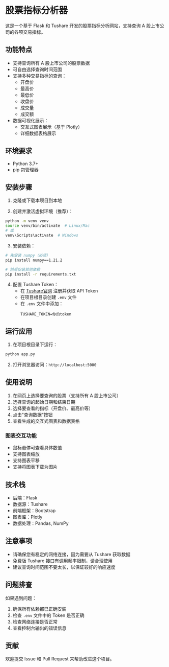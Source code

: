 # 股票指标分析器

这是一个基于 Flask 和 Tushare 开发的股票指标分析网站，支持查询 A 股上市公司的各项交易指标。

## 功能特点

- 支持查询所有 A 股上市公司的股票数据
- 可自由选择查询时间范围
- 支持多种交易指标的查询：
  - 开盘价
  - 最高价
  - 最低价
  - 收盘价
  - 成交量
  - 成交额
- 数据可视化展示：
  - 交互式图表展示（基于 Plotly）
  - 详细数据表格展示

## 环境要求

- Python 3.7+
- pip 包管理器

## 安装步骤

1. 克隆或下载本项目到本地

2. 创建并激活虚拟环境（推荐）：
```bash
python -m venv venv
source venv/bin/activate  # Linux/Mac
# 或
venv\Scripts\activate  # Windows
```

3. 安装依赖：
```bash
# 先安装 numpy（必须）
pip install numpy==1.21.2

# 然后安装其他依赖
pip install -r requirements.txt
```

4. 配置 Tushare Token：
   - 在 [Tushare官网](https://tushare.pro/) 注册并获取 API Token
   - 在项目根目录创建 `.env` 文件
   - 在 `.env` 文件中添加：
     ```
     TUSHARE_TOKEN=你的token
     ```

## 运行应用

1. 在项目根目录下运行：
```bash
python app.py
```

2. 打开浏览器访问：`http://localhost:5000`

## 使用说明

1. 在网页上选择要查询的股票（支持所有 A 股上市公司）
2. 选择查询的起始日期和结束日期
3. 选择要查看的指标（开盘价、最高价等）
4. 点击"查询数据"按钮
5. 查看生成的交互式图表和数据表格

### 图表交互功能

- 鼠标悬停可查看具体数值
- 支持图表缩放
- 支持图表平移
- 支持将图表下载为图片

## 技术栈

- 后端：Flask
- 数据源：Tushare
- 前端框架：Bootstrap
- 图表库：Plotly
- 数据处理：Pandas, NumPy

## 注意事项

- 请确保您有稳定的网络连接，因为需要从 Tushare 获取数据
- 免费版 Tushare 接口有调用频率限制，请合理使用
- 建议查询时间范围不要太长，以保证较好的响应速度

## 问题排查

如果遇到问题：

1. 确保所有依赖都已正确安装
2. 检查 `.env` 文件中的 Token 是否正确
3. 检查网络连接是否正常
4. 查看控制台输出的错误信息

## 贡献

欢迎提交 Issue 和 Pull Request 来帮助改进这个项目。 
